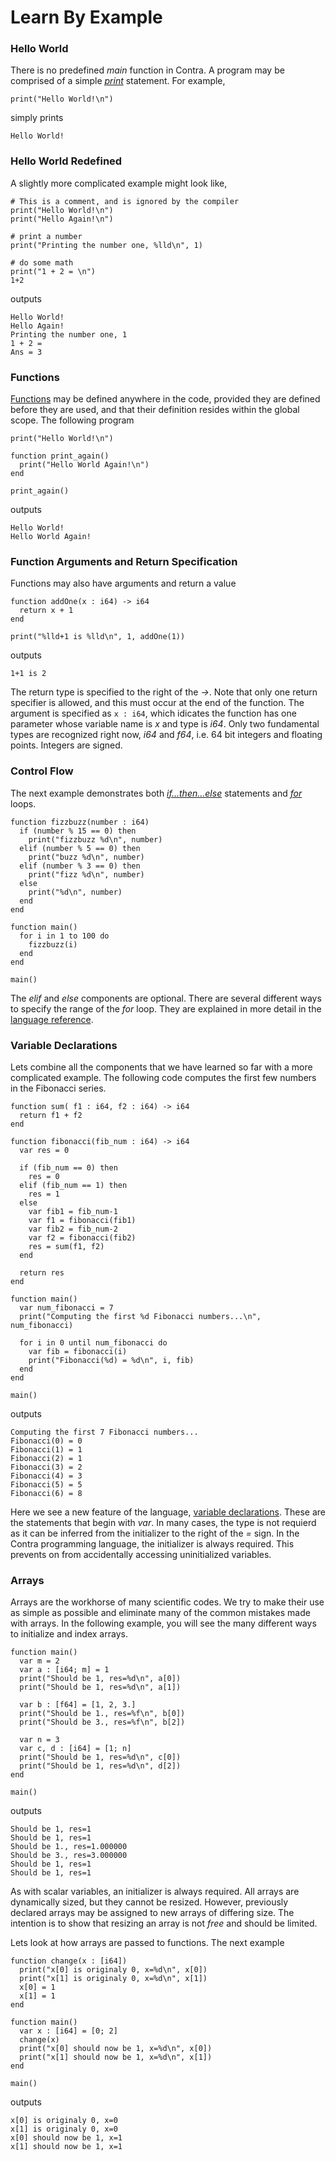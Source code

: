 Learn By Example
================

### Hello World

There is no predefined *main* function in Contra.  A program may be comprised of a simple
[*print*](reference.md#print) statement.  For example,
```
print("Hello World!\n")
```
simply prints
```
Hello World!
```


### Hello World Redefined

A slightly more complicated example might look like,
```
# This is a comment, and is ignored by the compiler
print("Hello World!\n")
print("Hello Again!\n")

# print a number
print("Printing the number one, %lld\n", 1)

# do some math
print("1 + 2 = \n")
1+2
```
outputs
```
Hello World!
Hello Again!
Printing the number one, 1
1 + 2 =
Ans = 3
```

### Functions

[Functions](reference.md#function) may be defined anywhere in the code, provided they are defined before they are used, and that their definition resides within the global scope.  The following program
```
print("Hello World!\n")                                                                           

function print_again()
  print("Hello World Again!\n")
end

print_again()
```
outputs
```
Hello World!
Hello World Again!
```

### Function Arguments and Return Specification

Functions may also have arguments and return a value
```
function addOne(x : i64) -> i64
  return x + 1
end

print("%lld+1 is %lld\n", 1, addOne(1))
```
outputs
```
1+1 is 2
```
The return type is specified to the right of the *->*.  Note that only one return specifier is allowed, and this must occur at the end of the function.  The argument is specified as `x : i64`, which idicates the function has one parameter whose variable name is *x* and type is *i64*.  Only two fundamental types are recognized right now, *i64* and *f64*, i.e. 64 bit integers and floating points.  Integers are signed.

### Control Flow

The next example demonstrates both [*if...then...else*](reference.md#ifthenelse) statements and [*for*](#reference.md#for-loops) loops.
```
function fizzbuzz(number : i64)
  if (number % 15 == 0) then
    print("fizzbuzz %d\n", number) 
  elif (number % 5 == 0) then
    print("buzz %d\n", number) 
  elif (number % 3 == 0) then
    print("fizz %d\n", number) 
  else
    print("%d\n", number) 
  end
end

function main()
  for i in 1 to 100 do
    fizzbuzz(i)
  end
end

main()
```
The *elif* and *else* components are optional.  There are several different ways to specify the range of the *for* loop.  They are explained in more detail in the [language reference](#reference.md#for-loops).


### Variable Declarations

Lets combine all the components that we have learned so far with a more complicated example.  The following code computes the first few numbers in the Fibonacci series. 
```
function sum( f1 : i64, f2 : i64) -> i64
  return f1 + f2
end

function fibonacci(fib_num : i64) -> i64
  var res = 0

  if (fib_num == 0) then
    res = 0
  elif (fib_num == 1) then
    res = 1
  else
    var fib1 = fib_num-1
    var f1 = fibonacci(fib1)
    var fib2 = fib_num-2
    var f2 = fibonacci(fib2)
    res = sum(f1, f2)
  end

  return res
end

function main()
  var num_fibonacci = 7
  print("Computing the first %d Fibonacci numbers...\n", num_fibonacci)

  for i in 0 until num_fibonacci do
    var fib = fibonacci(i)
    print("Fibonacci(%d) = %d\n", i, fib)
  end
end

main()
```
outputs
```
Computing the first 7 Fibonacci numbers...
Fibonacci(0) = 0
Fibonacci(1) = 1
Fibonacci(2) = 1
Fibonacci(3) = 2
Fibonacci(4) = 3
Fibonacci(5) = 5
Fibonacci(6) = 8
```
Here we see a new feature of the language, [variable declarations](reference.md#variable-declarations).  These are the statements that begin with *var*.  In  many cases, the type is not requierd as it can be inferred from the initializer to the right of the *=* sign.  In the Contra programming language, the initializer is always required.  This prevents on from accidentally accessing uninitialized variables.

### Arrays

Arrays are the workhorse of many scientific codes.  We try to make their use as simple as possible and eliminate many of the common mistakes made with arrays.  In the following example, you will see the many different ways to initialize and index arrays.
```
function main()
  var m = 2
  var a : [i64; m] = 1
  print("Should be 1, res=%d\n", a[0])
  print("Should be 1, res=%d\n", a[1])

  var b : [f64] = [1, 2, 3.]
  print("Should be 1., res=%f\n", b[0])
  print("Should be 3., res=%f\n", b[2])

  var n = 3
  var c, d : [i64] = [1; n]
  print("Should be 1, res=%d\n", c[0])
  print("Should be 1, res=%d\n", d[2])
end

main()
```
outputs
```
Should be 1, res=1
Should be 1, res=1
Should be 1., res=1.000000
Should be 3., res=3.000000
Should be 1, res=1
Should be 1, res=1
```
As with scalar variables, an initializer is always required.  All arrays are dynamically sized, but they cannot be resized.  However, previously declared arrays may be assigned to new arrays of differing size.  The intention is to show that resizing an array is not *free* and should be limited.

Lets look at how arrays are passed to functions.  The next example
```
function change(x : [i64])
  print("x[0] is originaly 0, x=%d\n", x[0])
  print("x[1] is originaly 0, x=%d\n", x[1])
  x[0] = 1
  x[1] = 1
end

function main()
  var x : [i64] = [0; 2]
  change(x)
  print("x[0] should now be 1, x=%d\n", x[0])
  print("x[1] should now be 1, x=%d\n", x[1])
end

main()
```
outputs
```
x[0] is originaly 0, x=0
x[1] is originaly 0, x=0
x[0] should now be 1, x=1
x[1] should now be 1, x=1
```


